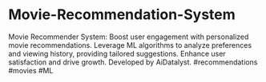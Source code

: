 # Movie-Recommendation-System
Movie Recommender System: Boost user engagement with personalized movie recommendations. Leverage ML algorithms to analyze preferences and viewing history, providing tailored suggestions. Enhance user satisfaction and drive growth. 
Developed by AiDatalyst. 
#recommendations #movies #ML
